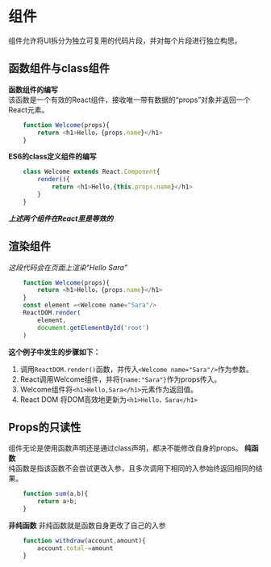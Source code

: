 # 组件
组件允许将UI拆分为独立可复用的代码片段，并对每个片段进行独立构思。  
## 函数组件与class组件  
**函数组件的编写**  
该函数是一个有效的React组件，接收唯一带有数据的“props”对象并返回一个React元素。  
```ts
    function Welcome(props){
        return <h1>Hello，{props.name}</h1>
    }
```
**ES6的class定义组件的编写**  
```ts
    class Welcome extends React.Component{
        render(){
            return <h1>Hello,{this.props.name}</h1>
        }
    }
```
***上述两个组件在React里是等效的***
## 渲染组件
*这段代码会在页面上渲染"Hello Sara"*
```ts
    function Welcome(props){
        return <h1>Hello，{props.name}</h1>
    }
    const element =<Welcome name="Sara"/>
    ReactDOM.render(
        element,
        document.getElementById('root')
    )
```
**这个例子中发生的步骤如下：**
1. 调用```ReactDOM.render()```函数，并传入```<Welcome name="Sara"/>```作为参数。
2. React调用Welcome组件，并将```{name:"Sara"}```作为props传入。
3. Welcome组件将```<h1>Hello,Sara</h1>```元素作为返回值。
4. React DOM 将DOM高效地更新为```<h1>Hello，Sara</h1>```
## Props的只读性
组件无论是使用函数声明还是通过class声明，都决不能修改自身的props。
**纯函数**  
纯函数是指该函数不会尝试更改入参，且多次调用下相同的入参始终返回相同的结果。
```ts
    function sum(a,b){
        return a+b;
    }
```
**非纯函数**
非纯函数就是函数自身更改了自己的入参
```ts
    function withdraw(account,amount){
        account.total-=amount
    }
```

